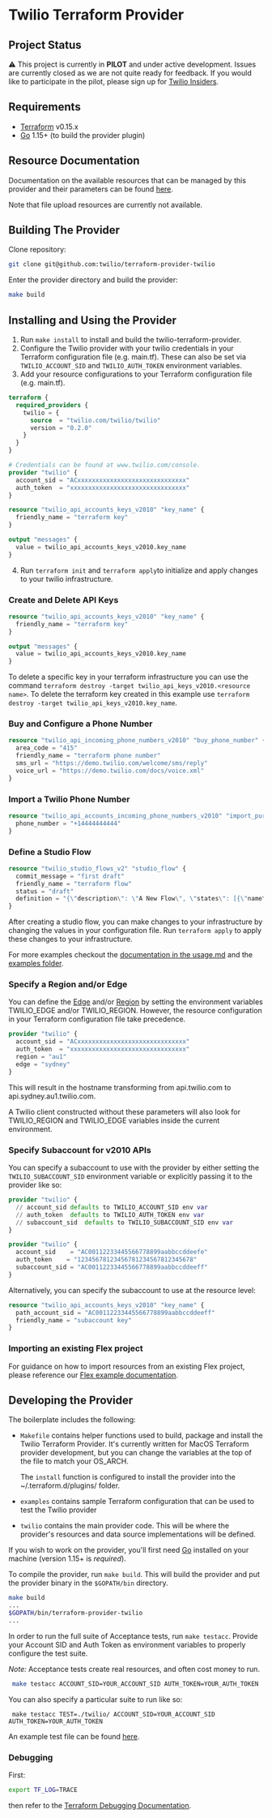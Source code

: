 # Twilio Terraform Provider

## Project Status

:warning: This project is currently in **PILOT** and under active development. Issues are currently closed as we are not quite ready for feedback. If you would like to participate in the pilot, please sign up for [Twilio Insiders](https://twil.io/insiders).

## Requirements

- [Terraform](https://www.terraform.io/downloads.html) v0.15.x
- [Go](https://golang.org/doc/install) 1.15+ (to build the provider plugin)

## Resource Documentation

Documentation on the available resources that can be managed by this provider and their parameters can be found [here](twilio/resources/README.md).

Note that file upload resources are currently not available.

## Building The Provider

Clone repository:

```sh
git clone git@github.com:twilio/terraform-provider-twilio
```

Enter the provider directory and build the provider:

```sh
make build
```

## Installing and Using the Provider

1. Run `make install` to install and build the twilio-terraform-provider.
2. Configure the Twilio provider with your twilio credentials in your Terraform configuration file (e.g. main.tf). These can also be set via `TWILIO_ACCOUNT_SID` and `TWILIO_AUTH_TOKEN` environment variables.
3. Add your resource configurations to your Terraform configuration file (e.g. main.tf).
```terraform
terraform {
  required_providers {
    twilio = {
      source  = "twilio.com/twilio/twilio"
      version = "0.2.0"
    }
  }
}

# Credentials can be found at www.twilio.com/console.
provider "twilio" {
  account_sid = "ACxxxxxxxxxxxxxxxxxxxxxxxxxxxxxx"
  auth_token  = "xxxxxxxxxxxxxxxxxxxxxxxxxxxxxxxx"
}

resource "twilio_api_accounts_keys_v2010" "key_name" {
  friendly_name = "terraform key"
}

output "messages" {
  value = twilio_api_accounts_keys_v2010.key_name
}
```
4. Run `terraform init` and `terraform apply`to initialize and apply changes to your twilio infrastructure.

### Create and Delete API Keys

```terraform
resource "twilio_api_accounts_keys_v2010" "key_name" {
  friendly_name = "terraform key"
}

output "messages" {
  value = twilio_api_accounts_keys_v2010.key_name
}
```

To delete a specific key in your terraform infrastructure you can use the command `terraform destroy -target twilio_api_keys_v2010.<resource name>`. To delete the terraform key created in this example use `terraform destroy -target twilio_api_keys_v2010.key_name`.

### Buy and Configure a Phone Number

```terraform
resource "twilio_api_incoming_phone_numbers_v2010" "buy_phone_number" {
  area_code = "415"
  friendly_name = "terraform phone number"
  sms_url = "https://demo.twilio.com/welcome/sms/reply"
  voice_url = "https://demo.twilio.com/docs/voice.xml"
}
```

### Import a Twilio Phone Number

```terraform
resource "twilio_api_accounts_incoming_phone_numbers_v2010" "import_purchased_number" {
  phone_number = "+14444444444"
}
```

### Define a Studio Flow

```terraform
resource "twilio_studio_flows_v2" "studio_flow" {
  commit_message = "first draft"
  friendly_name = "terraform flow"
  status = "draft"
  definition = "{\"description\": \"A New Flow\", \"states\": [{\"name\": \"Trigger\", \"type\": \"trigger\", \"transitions\": [], \"properties\": {\"offset\": {\"x\": 0, \"y\": 0}}}], \"initial_state\": \"Trigger\", \"flags\": {\"allow_concurrent_calls\": true}}"
}
```

After creating a studio flow, you can make changes to your infrastructure by changing the values in your configuration file. Run `terraform apply` to apply these changes to your infrastructure.

For more examples checkout the [documentation in the usage.md](usage.md) and the [examples folder](examples).

### Specify a Region and/or Edge

You can define the [Edge](https://www.twilio.com/docs/global-infrastructure/edge-locations#public-edge-locations) and/or [Region](https://www.twilio.com/docs/global-infrastructure/edge-locations/legacy-regions) by setting the environment variables TWILIO_EDGE and/or TWILIO_REGION. However, the resource configuration in your Terraform configuration file take precedence.

```terraform
provider "twilio" {
  account_sid = "ACxxxxxxxxxxxxxxxxxxxxxxxxxxxxxx"
  auth_token  = "xxxxxxxxxxxxxxxxxxxxxxxxxxxxxxxx"
  region = "au1"
  edge = "sydney"
}
```

This will result in the hostname transforming from api.twilio.com to api.sydney.au1.twilio.com.

A Twilio client constructed without these parameters will also look for TWILIO_REGION and TWILIO_EDGE variables inside the current environment.

### Specify Subaccount for v2010 APIs

You can specify a subaccount to use with the provider by either setting the `TWILIO_SUBACCOUNT_SID` environment variable or explicitly passing it to the provider like so:

```terraform
provider "twilio" {
  // account_sid defaults to TWILIO_ACCOUNT_SID env var
  // auth_token  defaults to TWILIO_AUTH_TOKEN env var
  // subaccount_sid  defaults to TWILIO_SUBACCOUNT_SID env var
}
```

```terraform
provider "twilio" {
  account_sid    = "AC00112233445566778899aabbccddeefe"
  auth_token    = "12345678123456781234567812345678"
  subaccount_sid = "AC00112233445566778899aabbccddeeff"
}
```

Alternatively, you can specify the subaccount to use at the resource level:

```terraform
resource "twilio_api_accounts_keys_v2010" "key_name" {
  path_account_sid = "AC00112233445566778899aabbccddeeff"
  friendly_name = "subaccount key"
}
```

### Importing an existing Flex project

For guidance on how to import resources from an existing Flex project, please reference our [Flex example documentation](examples/flex/v1/README.md).

## Developing the Provider

The boilerplate includes the following:
- `Makefile` contains helper functions used to build, package and install the Twilio Terraform Provider. It's currently written for MacOS Terraform provider development, but you can change the variables at the top of the file to match your OS_ARCH.

  The `install` function is configured to install the provider into the ~/.terraform.d/plugins/ folder.
- `examples` contains sample Terraform configuration that can be used to test the Twilio provider
- `twilio` contains the main provider code. This will be where the provider's resources and data source implementations will be defined.

If you wish to work on the provider, you'll first need [Go](http://www.golang.org) installed on your machine (version 1.15+ is *required*).

To compile the provider, run `make build`. This will build the provider and put the provider binary in the `$GOPATH/bin` directory.

```sh
make build
...
$GOPATH/bin/terraform-provider-twilio
...
```

In order to run the full suite of Acceptance tests, run `make testacc`. Provide your Account SID and Auth Token as environment variables to properly configure the test suite.

*Note:* Acceptance tests create real resources, and often cost money to run.

```sh
 make testacc ACCOUNT_SID=YOUR_ACCOUNT_SID AUTH_TOKEN=YOUR_AUTH_TOKEN
```
You can also specify a particular suite to run like so:
```shell
 make testacc TEST=./twilio/ ACCOUNT_SID=YOUR_ACCOUNT_SID AUTH_TOKEN=YOUR_AUTH_TOKEN
```

An example test file can be found [here](https://github.com/twilio/terraform-provider-twilio/blob/main/twilio/resources_flex_test.go).

### Debugging

First:
```sh
export TF_LOG=TRACE
```
then refer to the [Terraform Debugging Documentation](https://www.terraform.io/docs/internals/debugging.html).
